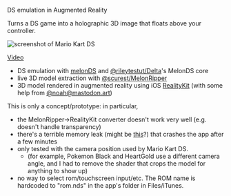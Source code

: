 DS emulation in Augmented Reality

Turns a DS game into a holographic 3D image that floats above your controller.

![screenshot of Mario Kart DS](https://github.com/zhuowei/DSReality/assets/704768/1514c7c8-76b1-4e41-9894-a027b6d35cb0)

[Video](https://twitter.com/zhuowei/status/1671532250020683787)

- DS emulation with [melonDS](https://github.com/melonDS-emu/melonDS) and [@rileytestut/Delta](https://github.com/rileytestut/Delta)'s MelonDS core
- live 3D model extraction with [@scurest/MelonRipper](https://github.com/scurest/MelonRipper)
- 3D model rendered in augmented reality using iOS [RealityKit](https://developer.apple.com/documentation/realitykit/) (with some help from [@noah@mastodon.art](https://mastodon.art/@noah/110574749502309331))

This is only a concept/prototype: in particular,

- the MelonRipper->RealityKit converter doesn't work very well (e.g. doesn't handle transparency)
- there's a terrible memory leak (might be [this](https://developer.apple.com/forums/thread/710657)?) that crashes the app after a few minutes
- only tested with the camera position used by Mario Kart DS.
  - (for example, Pokemon Black and HeartGold use a different camera angle, and I had to remove the shader that crops the model for anything to show up)
- no way to select rom/touchscreen input/etc. The ROM name is hardcoded to "rom.nds" in the app's folder in Files/iTunes.
